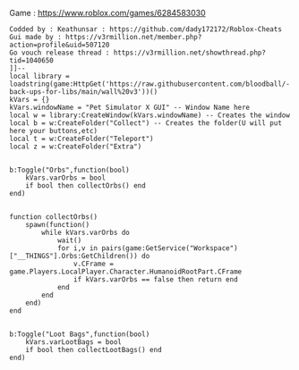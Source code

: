 Game : https://www.roblox.com/games/6284583030

	Codded by : Keathunsar : https://github.com/dady172172/Roblox-Cheats
	Gui made by : https://v3rmillion.net/member.php?action=profile&uid=507120
	Go vouch release thread : https://v3rmillion.net/showthread.php?tid=1040650
	]]--
	local library = loadstring(game:HttpGet('https://raw.githubusercontent.com/bloodball/-back-ups-for-libs/main/wall%20v3'))()
	kVars = {}
	kVars.windowName = "Pet Simulator X GUI" -- Window Name here
	local w = library:CreateWindow(kVars.windowName) -- Creates the window
	local b = w:CreateFolder("Collect") -- Creates the folder(U will put here your buttons,etc)
	local t = w:CreateFolder("Teleport")
	local z = w:CreateFolder("Extra")
	

	b:Toggle("Orbs",function(bool)
	    kVars.varOrbs = bool
	    if bool then collectOrbs() end
	end)
	

	function collectOrbs()
	    spawn(function()
	        while kVars.varOrbs do
	            wait()
	            for i,v in pairs(game:GetService("Workspace")["__THINGS"].Orbs:GetChildren()) do
	                v.CFrame = game.Players.LocalPlayer.Character.HumanoidRootPart.CFrame
	                if kVars.varOrbs == false then return end
	            end
	        end
	    end)
	end
	

	b:Toggle("Loot Bags",function(bool)
	    kVars.varLootBags = bool
	    if bool then collectLootBags() end
	end)

